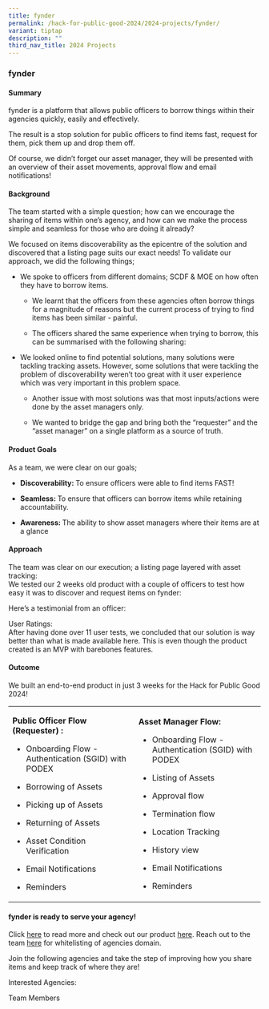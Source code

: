 ```yaml
---
title: fynder
permalink: /hack-for-public-good-2024/2024-projects/fynder/
variant: tiptap
description: ""
third_nav_title: 2024 Projects
---
```

<h3>fynder</h3>
<h4>Summary</h4>
<p>fynder is a platform that allows public officers to borrow things within
their agencies quickly, easily and effectively.</p>
<p>The result is a stop solution for public officers to find items fast,
request for them, pick them up and drop them off.</p>
<p>Of course, we didn’t forget our asset manager, they will be presented
with an overview of their asset movements, approval flow and email notifications!</p>
<h4>Background</h4>
<p>The team started with a simple question; how can we encourage the sharing
of items within one’s agency, and how can we make the process simple and
seamless for those who are doing it already?</p>
<p>We focused on items discoverability as the epicentre of the solution and
discovered that a listing page suits our exact needs! To validate our approach,
we did the following things;</p>
<ul data-tight="true" class="tight">
<li>
<p>We spoke to officers from different domains; SCDF &amp; MOE on how often
they have to borrow items.</p>
<ul data-tight="true" class="tight">
<li>
<p>We learnt that the officers from these agencies often borrow things for
a magnitude of reasons but the current process of trying to find items
has been similar - painful.</p>
</li>
<li>
<p>The officers shared the same experience when trying to borrow, this can
be summarised with the following sharing:
<br>
</p>
</li>
</ul>
</li>
<li>
<p>We looked online to find potential solutions, many solutions were tackling
tracking assets. However, some solutions that were tackling the problem
of discoverability weren’t too great with it user experience which was
very important in this problem space.</p>
<ul data-tight="true" class="tight">
<li>
<p>Another issue with most solutions was that most inputs/actions were done
by the asset managers only.&nbsp;</p>
</li>
<li>
<p>We wanted to bridge the gap and bring both the “requester” and the “asset
manager” on a single platform as a source of truth.</p>
</li>
</ul>
</li>
</ul>
<h4>Product Goals</h4>
<p>As a team, we were clear on our goals;</p>
<ul data-tight="true" class="tight">
<li>
<p><strong>Discoverability: </strong>To ensure officers were able to find
items FAST!</p>
</li>
<li>
<p><strong>Seamless: </strong>To ensure that officers can borrow items while
retaining accountability.</p>
</li>
<li>
<p><strong>Awareness: </strong>The ability to show asset managers where their
items are at a glance</p>
</li>
</ul>
<h4>Approach</h4>
<p>The team was clear on our execution; a listing page layered with asset
tracking:
<br>We tested our 2 weeks old product with a couple of officers to test how
easy it was to discover and request items on fynder:</p>
<p>Here’s a testimonial from an officer:
<br>
</p>
<p>User Ratings:
<br>After having done over 11 user tests, we concluded that our solution is
way better than what is made available here. This is even though the product
created is an MVP with barebones features.</p>
<h4>Outcome</h4>
<p>We built an end-to-end product in just 3 weeks for the Hack for Public
Good 2024!</p>
<table>
<tbody>
<tr>
<td rowspan="1" colspan="1">
<p><strong>Public Officer Flow (Requester) :</strong>
</p>
<ul>
<li>
<p>Onboarding Flow - Authentication (SGID) with PODEX</p>
</li>
<li>
<p>Borrowing of Assets</p>
</li>
<li>
<p>Picking up of Assets</p>
</li>
<li>
<p>Returning of Assets</p>
</li>
<li>
<p>Asset Condition Verification</p>
</li>
<li>
<p>Email Notifications</p>
</li>
<li>
<p>Reminders</p>
</li>
</ul>
</td>
<td rowspan="1" colspan="1">
<p><strong>Asset Manager Flow:</strong>
</p>
<ul>
<li>
<p>Onboarding Flow - Authentication (SGID) with PODEX</p>
</li>
<li>
<p>Listing of Assets</p>
</li>
<li>
<p>Approval flow</p>
</li>
<li>
<p>Termination flow</p>
</li>
<li>
<p>Location Tracking</p>
</li>
<li>
<p>History view</p>
</li>
<li>
<p>Email Notifications</p>
</li>
<li>
<p>Reminders</p>
</li>
</ul>
</td>
</tr>
</tbody>
</table>
<h4>fynder is ready to serve your agency!</h4>
<p>Click <a href="https://docs.google.com/presentation/d/1VJ9KE9BRovBG25zkAe4jVcjNrFEQQ52utOKDQm6N0vc/edit#slide=id.g2b1da672d8f_0_384" rel="noopener noreferrer nofollow" target="_blank">here</a> to
read more and check out our product <a href="https://fynder.hack.gov.sg/" rel="noopener noreferrer nofollow" target="_blank">here</a>. Reach out to the team <a href="fynder@open.gov.sg" rel="noopener noreferrer nofollow" target="_blank">here</a> for
whitelisting of agencies domain.
<br>
</p>
<p>Join the following agencies and take the step of improving how you share
items and keep track of where they are!</p>
<p>Interested Agencies:</p>
<p></p>
<p>Team Members</p>
<p></p>
